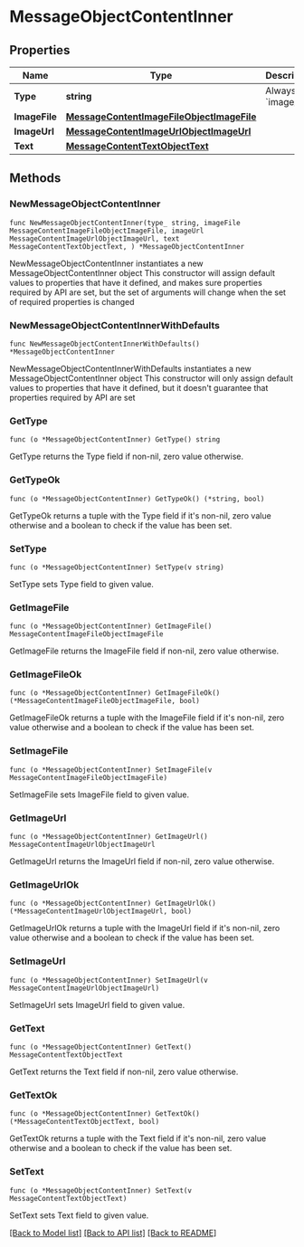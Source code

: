 # MessageObjectContentInner

## Properties

Name | Type | Description | Notes
------------ | ------------- | ------------- | -------------
**Type** | **string** | Always &#x60;image_file&#x60;. | 
**ImageFile** | [**MessageContentImageFileObjectImageFile**](MessageContentImageFileObjectImageFile.md) |  | 
**ImageUrl** | [**MessageContentImageUrlObjectImageUrl**](MessageContentImageUrlObjectImageUrl.md) |  | 
**Text** | [**MessageContentTextObjectText**](MessageContentTextObjectText.md) |  | 

## Methods

### NewMessageObjectContentInner

`func NewMessageObjectContentInner(type_ string, imageFile MessageContentImageFileObjectImageFile, imageUrl MessageContentImageUrlObjectImageUrl, text MessageContentTextObjectText, ) *MessageObjectContentInner`

NewMessageObjectContentInner instantiates a new MessageObjectContentInner object
This constructor will assign default values to properties that have it defined,
and makes sure properties required by API are set, but the set of arguments
will change when the set of required properties is changed

### NewMessageObjectContentInnerWithDefaults

`func NewMessageObjectContentInnerWithDefaults() *MessageObjectContentInner`

NewMessageObjectContentInnerWithDefaults instantiates a new MessageObjectContentInner object
This constructor will only assign default values to properties that have it defined,
but it doesn't guarantee that properties required by API are set

### GetType

`func (o *MessageObjectContentInner) GetType() string`

GetType returns the Type field if non-nil, zero value otherwise.

### GetTypeOk

`func (o *MessageObjectContentInner) GetTypeOk() (*string, bool)`

GetTypeOk returns a tuple with the Type field if it's non-nil, zero value otherwise
and a boolean to check if the value has been set.

### SetType

`func (o *MessageObjectContentInner) SetType(v string)`

SetType sets Type field to given value.


### GetImageFile

`func (o *MessageObjectContentInner) GetImageFile() MessageContentImageFileObjectImageFile`

GetImageFile returns the ImageFile field if non-nil, zero value otherwise.

### GetImageFileOk

`func (o *MessageObjectContentInner) GetImageFileOk() (*MessageContentImageFileObjectImageFile, bool)`

GetImageFileOk returns a tuple with the ImageFile field if it's non-nil, zero value otherwise
and a boolean to check if the value has been set.

### SetImageFile

`func (o *MessageObjectContentInner) SetImageFile(v MessageContentImageFileObjectImageFile)`

SetImageFile sets ImageFile field to given value.


### GetImageUrl

`func (o *MessageObjectContentInner) GetImageUrl() MessageContentImageUrlObjectImageUrl`

GetImageUrl returns the ImageUrl field if non-nil, zero value otherwise.

### GetImageUrlOk

`func (o *MessageObjectContentInner) GetImageUrlOk() (*MessageContentImageUrlObjectImageUrl, bool)`

GetImageUrlOk returns a tuple with the ImageUrl field if it's non-nil, zero value otherwise
and a boolean to check if the value has been set.

### SetImageUrl

`func (o *MessageObjectContentInner) SetImageUrl(v MessageContentImageUrlObjectImageUrl)`

SetImageUrl sets ImageUrl field to given value.


### GetText

`func (o *MessageObjectContentInner) GetText() MessageContentTextObjectText`

GetText returns the Text field if non-nil, zero value otherwise.

### GetTextOk

`func (o *MessageObjectContentInner) GetTextOk() (*MessageContentTextObjectText, bool)`

GetTextOk returns a tuple with the Text field if it's non-nil, zero value otherwise
and a boolean to check if the value has been set.

### SetText

`func (o *MessageObjectContentInner) SetText(v MessageContentTextObjectText)`

SetText sets Text field to given value.



[[Back to Model list]](../README.md#documentation-for-models) [[Back to API list]](../README.md#documentation-for-api-endpoints) [[Back to README]](../README.md)


